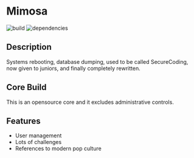 # Mimosa

![build](https://img.shields.io/badge/build-passing-brightgreen) ![dependencies](https://img.shields.io/badge/dependencies-stable-brightgreen)

## Description

Systems rebooting, database dumping, used to be called SecureCoding, now given to juniors, and finally completely rewritten.

## Core Build

This is an opensource core and it excludes administrative controls.

## Features

- User management
- Lots of challenges
- References to modern pop culture
